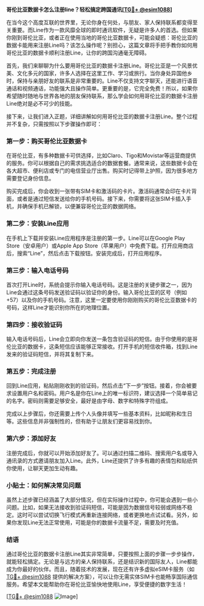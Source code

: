**哥伦比亚数据卡怎么注册line？轻松搞定跨国通讯[[TG💪+ @esim1088](https://t.me/s/esim1088)]**

在当今这个高度互联的世界里，无论你身在何处，与朋友、家人保持联系都变得至关重要。而Line作为一款风靡全球的即时通讯软件，无疑是许多人的首选。但如果你刚到哥伦比亚，或者正在使用当地的哥伦比亚数据卡，可能会疑惑：哥伦比亚的数据卡能用来注册Line吗？该怎么操作呢？别担心，这篇文章将手把手教你如何用哥伦比亚的数据卡顺利注册Line，让你的跨国沟通毫无障碍。

首先，我们来聊聊为什么要用哥伦比亚的数据卡注册Line。哥伦比亚是一个风景优美、文化多元的国家，许多人选择在这里工作、学习或旅行。当你身处异国他乡时，保持与亲朋好友的联系是非常重要的。Line不仅支持文字聊天，还能进行语音通话和视频通话，功能强大且操作简单。更重要的是，它完全免费！所以，如果你希望随时随地与世界各地的朋友保持联系，那么学会如何用哥伦比亚的数据卡注册Line绝对是必不可少的技能。

接下来，让我们进入正题，详细讲解如何用哥伦比亚的数据卡注册Line。整个过程并不复杂，只需按照以下步骤操作即可：

### 第一步：购买哥伦比亚数据卡

在哥伦比亚，有多种数据卡可供选择，比如Claro、Tigo和Movistar等运营商提供的服务。你可以根据自己的需求挑选适合的数据套餐。通常来说，这些数据卡会在各大超市、便利店或专门的电信营业厅出售。购买时记得带上护照，因为很多地方需要登记身份信息。

购买完成后，你会收到一张带有SIM卡和激活码的卡片。激活码通常会印在卡片背面，或者是通过短信发送给你的手机号码。接下来，你需要将这张SIM卡插入手机，并确保手机已解锁，以便兼容哥伦比亚的数据网络。

### 第二步：安装Line应用

在手机上下载并安装Line应用程序是注册的第一步。Line可以在Google Play Store（安卓用户）或Apple App Store（苹果用户）中免费下载。打开应用商店后，搜索“Line”，然后点击下载按钮。安装完成后，打开应用程序。

### 第三步：输入电话号码

首次打开Line时，系统会提示你输入电话号码。这是注册的关键步骤之一，因为Line会通过这条号码发送验证码以验证你的身份。输入哥伦比亚的区号（例如+57）以及你的手机号码。注意，这里一定要使用你刚刚购买的哥伦比亚数据卡的号码，这样Line才能识别你所在的地理位置。

### 第四步：接收验证码

输入电话号码后，Line会立即向你发送一条包含验证码的短信。由于你使用的是哥伦比亚的数据卡，这条短信应该能够正常接收。打开手机的短信收件箱，找到Line发来的验证码短信，并将其复制下来。

### 第五步：完成注册

回到Line应用，粘贴刚刚收到的验证码，然后点击“下一步”按钮。接着，你会被要求设置用户名和密码。用户名是你在Line上的唯一标识符，建议选择一个简单易记的名字。密码则需要足够安全，最好是由字母、数字和特殊字符组成。

完成以上步骤后，你还需要上传个人头像并填写一些基本资料，比如昵称和生日等。这些信息并非强制性的，但有助于让朋友们更容易找到你。

### 第六步：添加好友

注册完成后，你就可以开始添加好友了。可以通过扫描二维码、搜索用户名或导入通讯录的方式邀请朋友加入Line。此外，Line还提供了许多有趣的表情包和贴纸供你使用，让聊天更加生动有趣。

### 小贴士：如何解决常见问题

虽然上述步骤已经涵盖了大部分情况，但在实际操作过程中，你可能会遇到一些小问题。比如，如果无法接收到验证码短信，可能是因为数据信号较弱或网络不稳定。这时可以尝试切换飞行模式再重新连接网络，或者更换地点试试看。另外，如果你发现Line无法正常使用，可能是你的数据卡流量不足，需要及时充值。

### 结语

通过哥伦比亚的数据卡注册Line其实非常简单，只要按照上面的步骤一步步操作，就能轻松搞定。无论是与远方的亲人保持联系，还是结识新的国际友人，Line都能成为你最好的伙伴。而且，随着技术的发展，现在还有许多虚拟eSIM卡服务（如[TG💪+ @esim1088](https://t.me/s/esim1088) 提供的解决方案），可以让你无需实体SIM卡也能畅享国际通信服务。希望本文能帮助你在哥伦比亚愉快地使用Line，享受便捷的数字生活！

[[TG💪+ @esim1088](https://t.me/s/esim1088) ![Image](https://i.postimg.cc/4NQfJmqS/Snipaste-2025-05-13-00-14-12.png)]